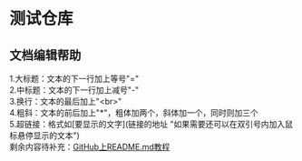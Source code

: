 测试仓库
===
文档编辑帮助
---
1.大标题：文本的下一行加上等号"="<br>
2.中标题：文本的下一行加上减号"-"<br>
3.换行：文本的最后加上"\<br>"<br>
4.粗斜：文本的前后加上"*"，粗体加两个，斜体加一个，同时则加三个<br>
5.超链接：格式如\[要显示的文字\]\(链接的地址 "如果需要还可以在双引号内加入鼠标悬停显示的文本"\)<br>
剩余内容待补充：[GitHub上README.md教程](https://blog.csdn.net/jdsjlzx/article/details/51772006)
